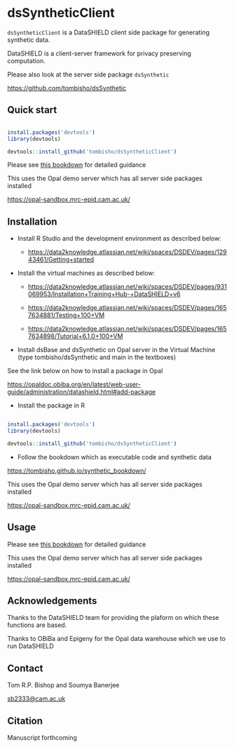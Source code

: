 # dsSyntheticClient

`dsSyntheticClient` is a DataSHIELD client side package for generating synthetic data.

DataSHIELD is a client-server framework for privacy preserving computation.

Please also look at the server side package `dsSynthetic`

https://github.com/tombisho/dsSynthetic


## Quick start

```r

install.packages('devtools')
library(devtools)

devtools::install_github('tombisho/dsSyntheticClient')

```

Please see [this bookdown](https://tombisho.github.io/synthetic_bookdown/) for detailed guidance 

This uses the Opal demo server which has all server side packages installed

https://opal-sandbox.mrc-epid.cam.ac.uk/




## Installation



* Install R Studio and the development environment as described below:

    * https://data2knowledge.atlassian.net/wiki/spaces/DSDEV/pages/12943461/Getting+started


* Install the virtual machines as described below:

    * https://data2knowledge.atlassian.net/wiki/spaces/DSDEV/pages/931069953/Installation+Training+Hub-+DataSHIELD+v6

    * https://data2knowledge.atlassian.net/wiki/spaces/DSDEV/pages/1657634881/Testing+100+VM

    * https://data2knowledge.atlassian.net/wiki/spaces/DSDEV/pages/1657634898/Tutorial+6.1.0+100+VM

* Install dsBase and dsSynthetic on Opal server in the Virtual Machine (type tombisho/dsSynthetic and main in the textboxes) 

See the link below on how to install a package in Opal

https://opaldoc.obiba.org/en/latest/web-user-guide/administration/datashield.html#add-package



* Install the package in R

```r

install.packages('devtools')
library(devtools)

devtools::install_github('tombisho/dsSyntheticClient')

```


* Follow the bookdown which as executable code and synthetic data

https://tombisho.github.io/synthetic_bookdown/


This uses the Opal demo server which has all server side packages installed

https://opal-sandbox.mrc-epid.cam.ac.uk/




## Usage

Please see [this bookdown](https://tombisho.github.io/synthetic_bookdown/) for detailed guidance 

This uses the Opal demo server which has all server side packages installed

https://opal-sandbox.mrc-epid.cam.ac.uk/

## Acknowledgements

Thanks to the DataSHIELD team for providing the plaform on which these functions are based.

Thanks to OBiBa and Epigeny for the Opal data warehouse which we use to run DataSHIELD

## Contact

Tom R.P. Bishop and Soumya Banerjee

sb2333@cam.ac.uk


## Citation

Manuscript forthcoming

